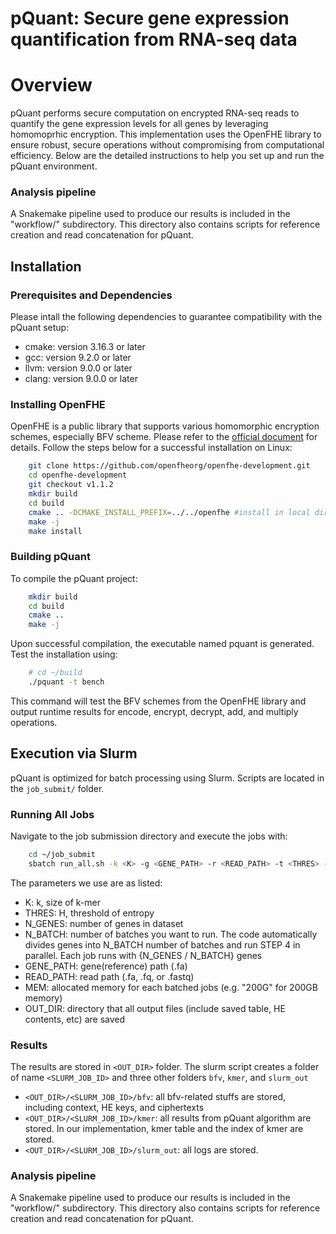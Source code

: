 # pQuant: Secure gene expression quantification from RNA-seq data

# Overview

pQuant performs secure computation on encrypted RNA-seq reads to quantify the gene expression levels for all genes by leveraging homomoprhic encryption. 
This implementation uses the OpenFHE library to ensure robust, secure operations without compromising from computational efficiency. 
Below are the detailed instructions to help you set up and run the pQuant environment.

### Analysis pipeline
A Snakemake pipeline used to produce our results is included in the "workflow/" subdirectory. This directory also contains scripts for reference creation and read concatenation for pQuant.

## Installation

### Prerequisites and Dependencies

Please intall the following dependencies to guarantee compatibility with the pQuant setup:

- cmake: version 3.16.3 or later
- gcc: version 9.2.0 or later
- llvm: version 9.0.0 or later
- clang: version 9.0.0 or later

### Installing OpenFHE

OpenFHE is a public library that supports various homomorphic encryption schemes, especially BFV scheme. Please refer to the [official document](https://openfhe-development.readthedocs.io/en/latest/sphinx_rsts/intro/installation/installation.html) for details. 
Follow the steps below for a successful installation on Linux:
```bash
    git clone https://github.com/openfheorg/openfhe-development.git
    cd openfhe-development
    git checkout v1.1.2
    mkdir build
    cd build
    cmake .. -DCMAKE_INSTALL_PREFIX=../../openfhe #install in local directory
    make -j
    make install
```

### Building pQuant
To compile the pQuant project:
```bash
    mkdir build
    cd build
    cmake ..
    make -j
```
Upon successful compilation, the executable named pquant is generated. Test the installation using:
```bash
    # cd ~/build
    ./pquant -t bench
```
This command will test the BFV schemes from the OpenFHE library and output runtime results for encode, encrypt, decrypt, add, and multiply operations.

## Execution via Slurm

pQuant is optimized for batch processing using Slurm. Scripts are located in the `job_submit/` folder.

### Running All Jobs
Navigate to the job submission directory and execute the jobs with:
```bash
    cd ~/job_submit
    sbatch run_all.sh -k <K> -g <GENE_PATH> -r <READ_PATH> -t <THRES> -n <N_GENES> -b <N_BATCH> -m <MEM> -o <OUT_DIR>
```

The parameters we use are as listed:
- K: k, size of k-mer
- THRES: H, threshold of entropy
- N_GENES: number of genes in dataset
- N_BATCH: number of batches you want to run. The code automatically divides genes into N_BATCH number of batches and run STEP 4 in parallel. Each job runs with {N_GENES / N_BATCH} genes
- GENE_PATH: gene(reference) path (.fa)
- READ_PATH: read path (.fa, .fq, or .fastq)
- MEM: allocated memory for each batched jobs (e.g. "200G" for 200GB memory)
- OUT_DIR: directory that all output files (include saved table, HE contents, etc) are saved

### Results

The results are stored in `<OUT_DIR>` folder. The slurm script creates a folder of name `<SLURM_JOB_ID>` and three other folders `bfv`, `kmer`, and `slurm_out`
- `<OUT_DIR>/<SLURM_JOB_ID>/bfv`: all bfv-related stuffs are stored, including context, HE keys, and ciphertexts
- `<OUT_DIR>/<SLURM_JOB_ID>/kmer`: all results from pQuant algorithm are stored. In our implementation, kmer table and the index of kmer are stored.
- `<OUT_DIR>/<SLURM_JOB_ID>/slurm_out`: all logs are stored. 



### Analysis pipeline
A Snakemake pipeline used to produce our results is included in the "workflow/" subdirectory. This directory also contains scripts for reference creation and read concatenation for pQuant.
